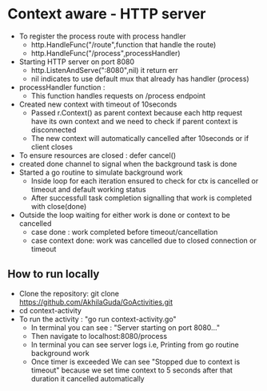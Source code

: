 # Context aware - HTTP server
- To register the process route with process handler
    - http.HandleFunc("/route",function that handle the route)
    - http.HandleFunc("/process",processHandler)
- Starting HTTP server on port 8080
    - http.ListenAndServe(":8080",nil) it return err 
    - nil indicates to use default mux that already has handler (process)
- processHandler function :
    - This function handles requests on /process endpoint
- Created new context with timeout of 10seconds
    - Passed r.Context() as parent context because each http request have its own context and we need to check if parent context is disconnected
    - The new context will automatically cancelled after 10seconds or if client closes
- To ensure resources are closed : defer cancel()
- created done channel to signal when the background task is done
- Started a go routine to simulate background work 
    - Inside loop for each iteration ensured to check for ctx is cancelled or timeout and default working status
    - After successfull task completion signalling that work is completed with close(done)
- Outside the loop waiting for either work is done or context to be cancelled 
    - case done : work completed before timeout/cancellation
    - case context done: work was cancelled due to closed connection or timeout

## How to run locally
- Clone the repository: git clone https://github.com/AkhilaGuda/GoActivities.git 
- cd context-activity
- To run the activity : "go run context-activity.go"
    - In terminal you can see : "Server starting on port 8080..."
    - Then navigate to localhost:8080/process 
    - In terminal you can see server logs i.e, Printing from go routine background work
    - Once timer is exceeded We can see "Stopped due to context is timeout" because we set time context to 5 seconds after that duration it cancelled automatically